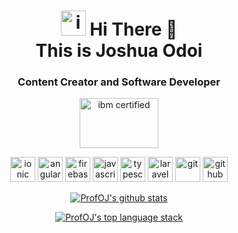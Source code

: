 <h1 align="center">
<img src="https://profoj.github.io/img/profoj.png" alt="ionic" width="40" height="40"/>  
Hi There 👋 <br> 
This is Joshua Odoi
</h1>

<h3 align="center">
Content Creator and Software Developer
</h3>

 <p align="center">
  <img src="" alt="ibm certified" width="126" height="80"/>
  
 </p>

<p align="center">
  <img src="https://www.vectorlogo.zone/logos/ionicframework/ionicframework-icon.svg" alt="ionic" width="40" height="40"/>
  <img src="https://seeklogo.com/images/A/angular-logo-CF8B6B5B10-seeklogo.com.png" alt="angular" width="40" height="40"/>
  <img src="https://www.vectorlogo.zone/logos/firebase/firebase-icon.svg" alt="firebase" width="40" height="40"/>
  <img src="https://upload.vectorlogo.zone/logos/javascript/images/239ec8a4-163e-4792-83b6-3f6d96911757.svg" alt="javascript" width="40" height="40"/>  
  <img src="https://www.vectorlogo.zone/logos/typescriptlang/typescriptlang-icon.svg" alt="typescript" width="40" height="40"/> 
  
  <img src="https://upload.vectorlogo.zone/logos/laravel/images/fd9bffa7-873e-4946-92bc-815ed69faeec.svg" alt="laravel" width="40" height="40"/>
  
  <img src="https://www.vectorlogo.zone/logos/git-scm/git-scm-icon.svg" alt="git" width="40" height="40"/> 
  <img src="https://www.vectorlogo.zone/logos/github/github-tile.svg" alt="github" width="40" height="40"/> 
 </p>
 


<p align="center">
  <a href="https://github.com/ProfOJ">
    <img src="https://github-readme-stats.vercel.app/api?username=profoj&count_private=true&hide_border=true&show_icons=true" alt="ProfOJ's github stats">
  </a>
</p>

<p align="center">
  <a href="https://github.com/ProfOJ">
    <img src="https://github-readme-stats.vercel.app/api/top-langs/?username=ProfOJ&layout=compact&hide_border=true&show_icons=true&count_private=true" alt="ProfOJ's top language stack">
  </a>
</p>




<!--
**ProfOJ/ProfOJ** is a ✨ _special_ ✨ repository because its `README.md` (this file) appears on your GitHub profile.

Here are some ideas to get you started:

- 🔭 I’m currently working on ...
- 🌱 I’m currently learning ...
- 👯 I’m looking to collaborate on ...
- 🤔 I’m looking for help with ...
- 💬 Ask me about ...
- 📫 How to reach me: ...
- 😄 Pronouns: ...
- ⚡ Fun fact: ...
-->
